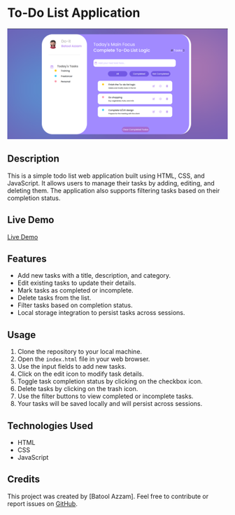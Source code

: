 # To-Do List Application

![Screenshot](/screenshots/screenshot1.png)

## Description
This is a simple todo list web application built using HTML, CSS, and JavaScript. It allows users to manage their tasks by adding, editing, and deleting them. The application also supports filtering tasks based on their completion status.

## Live Demo

[Live Demo](https://batool2azzam.github.io/To-do-list-AsalTeach/)

## Features
- Add new tasks with a title, description, and category.
- Edit existing tasks to update their details.
- Mark tasks as completed or incomplete.
- Delete tasks from the list.
- Filter tasks based on completion status.
- Local storage integration to persist tasks across sessions.

## Usage
1. Clone the repository to your local machine.
2. Open the `index.html` file in your web browser.
3. Use the input fields to add new tasks.
4. Click on the edit icon to modify task details.
5. Toggle task completion status by clicking on the checkbox icon.
6. Delete tasks by clicking on the trash icon.
7. Use the filter buttons to view completed or incomplete tasks.
8. Your tasks will be saved locally and will persist across sessions.

## Technologies Used
- HTML
- CSS
- JavaScript

## Credits
This project was created by [Batool Azzam]. Feel free to contribute or report issues on [GitHub](https://github.com/batool2azzam/To-do-list-AsalTeach.git).
